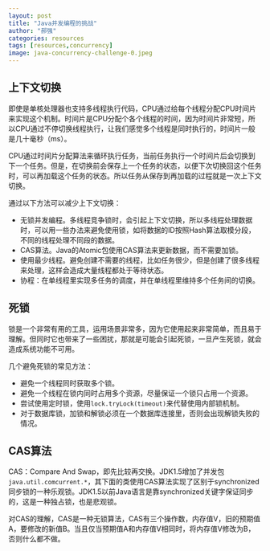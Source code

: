 ```yaml
---
layout: post
title: "Java并发编程的挑战"
author: "郝强"
categories: resources
tags: [resources,concurrency]
image: java-concurrency-challenge-0.jpeg
---
```


## 上下文切换

即使是单核处理器也支持多线程执行代码，CPU通过给每个线程分配CPU时间片来实现这个机制。时间片是CPU分配个各个线程的时间，因为时间片非常短，所以CPU通过不停切换线程执行，让我们感觉多个线程是同时执行的，时间片一般是几十毫秒（ms）。

CPU通过时间片分配算法来循环执行任务，当前任务执行一个时间片后会切换到下一个任务。但是，在切换前会保存上一个任务的状态，以便下次切换回这个任务时，可以再加载这个任务的状态。所以任务从保存到再加载的过程就是一次上下文切换。

通过以下方法可以减少上下文切换：

- 无锁并发编程。多线程竞争锁时，会引起上下文切换，所以多线程处理数据时，可以用一些办法来避免使用锁，如将数据的ID按照Hash算法取模分段，不同的线程处理不同段的数据。
- CAS算法。Java的Atomic包使用CAS算法来更新数据，而不需要加锁。
- 使用最少线程。避免创建不需要的线程，比如任务很少，但是创建了很多线程来处理，这样会造成大量线程都处于等待状态。
- 协程：在单线程里实现多任务的调度，并在单线程里维持多个任务间的切换。


## 死锁

锁是一个非常有用的工具，运用场景非常多，因为它使用起来非常简单，而且易于理解。但同时它也带来了一些困扰，那就是可能会引起死锁，一旦产生死锁，就会造成系统功能不可用。

几个避免死锁的常见方法：

- 避免一个线程同时获取多个锁。
- 避免一个线程在锁内同时占用多个资源，尽量保证一个锁只占用一个资源。
- 尝试使用定时锁，使用`lock.tryLock(timeout)`来代替使用内部锁机制。
- 对于数据库锁，加锁和解锁必须在一个数据库连接里，否则会出现解锁失败的情况。






## CAS算法

CAS：Compare And Swap，即先比较再交换。JDK1.5增加了并发包`java.util.comcurrent.*`，其下面的类使用CAS算法实现了区别于synchronized同步锁的一种乐观锁。JDK1.5以前Java语言是靠synchronized关键字保证同步的，这是一种独占锁，也是悲观锁。

对CAS的理解，CAS是一种无锁算法，CAS有三个操作数，内存值V，旧的预期值A，要修改的新值B。当且仅当预期值A和内存值V相同时，将内存值V修改为B，否则什么都不做。